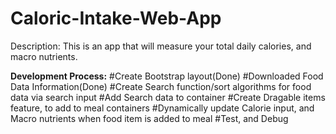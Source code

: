 # Caloric-Intake-Web-App

Description: This is an app that will measure your total daily calories, and macro nutrients.

<b>Development Process:</b>
#Create Bootstrap layout(Done)
#Downloaded Food Data Information(Done)
#Create Search function/sort algorithms for food data via search input
#Add Search data to container
#Create Dragable items feature, to add to meal containers
#Dynamically update Calorie input, and Macro nutrients when food item is added to meal
#Test, and Debug

